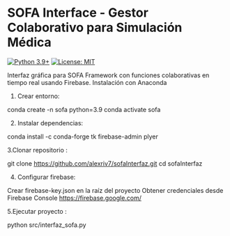 # SOFA Interface - Gestor Colaborativo para Simulación Médica
[![Python 3.9+](https://img.shields.io/badge/python-3.9+-blue.svg)](https://www.python.org/downloads/)
[![License: MIT](https://img.shields.io/badge/License-MIT-yellow.svg)](https://opensource.org/licenses/MIT)

Interfaz gráfica para SOFA Framework con funciones colaborativas en tiempo real usando Firebase.
Instalación con Anaconda

1. Crear entorno:

conda create -n sofa python=3.9
conda activate sofa

2. Instalar dependencias:
   
conda install -c conda-forge tk firebase-admin plyer

3.Clonar repositorio :

git clone https://github.com/alexriv7/sofaInterfaz.git
cd sofaInterfaz

4. Configurar firebase:
   
Crear firebase-key.json en la raíz del proyecto
Obtener credenciales desde Firebase Console
https://firebase.google.com/

5.Ejecutar proyecto :

python src/interfaz_sofa.py

